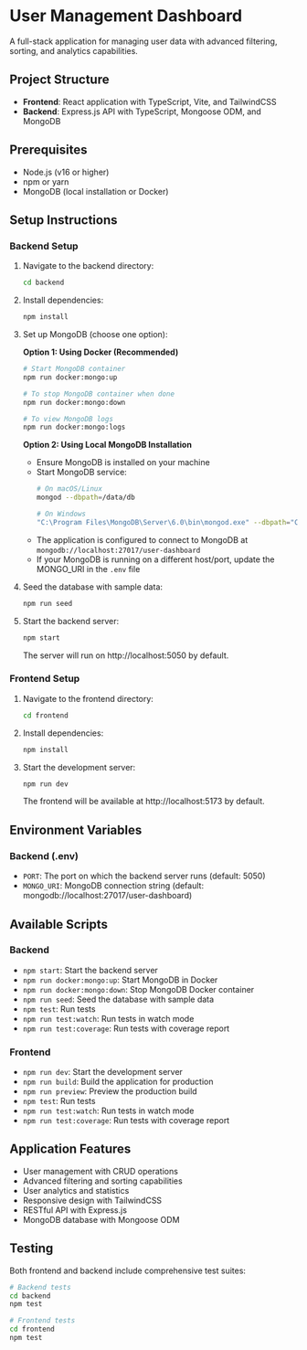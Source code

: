 # User Management Dashboard

A full-stack application for managing user data with advanced filtering, sorting, and analytics capabilities.

## Project Structure

- **Frontend**: React application with TypeScript, Vite, and TailwindCSS
- **Backend**: Express.js API with TypeScript, Mongoose ODM, and MongoDB

## Prerequisites

- Node.js (v16 or higher)
- npm or yarn
- MongoDB (local installation or Docker)

## Setup Instructions

### Backend Setup

1. Navigate to the backend directory:
   ```bash
   cd backend
   ```

2. Install dependencies:
   ```bash
   npm install
   ```

3. Set up MongoDB (choose one option):

   **Option 1: Using Docker (Recommended)**
   ```bash
   # Start MongoDB container
   npm run docker:mongo:up
   
   # To stop MongoDB container when done
   npm run docker:mongo:down
   
   # To view MongoDB logs
   npm run docker:mongo:logs
   ```

   **Option 2: Using Local MongoDB Installation**
   - Ensure MongoDB is installed on your machine
   - Start MongoDB service:
     ```bash
     # On macOS/Linux
     mongod --dbpath=/data/db
     
     # On Windows
     "C:\Program Files\MongoDB\Server\6.0\bin\mongod.exe" --dbpath="C:\data\db"
     ```
   - The application is configured to connect to MongoDB at `mongodb://localhost:27017/user-dashboard`
   - If your MongoDB is running on a different host/port, update the MONGO_URI in the `.env` file

4. Seed the database with sample data:
   ```bash
   npm run seed
   ```

5. Start the backend server:
   ```bash
   npm start
   ```
   The server will run on http://localhost:5050 by default.

### Frontend Setup

1. Navigate to the frontend directory:
   ```bash
   cd frontend
   ```

2. Install dependencies:
   ```bash
   npm install
   ```

3. Start the development server:
   ```bash
   npm run dev
   ```
   The frontend will be available at http://localhost:5173 by default.

## Environment Variables

### Backend (.env)
- `PORT`: The port on which the backend server runs (default: 5050)
- `MONGO_URI`: MongoDB connection string (default: mongodb://localhost:27017/user-dashboard)

## Available Scripts

### Backend
- `npm start`: Start the backend server
- `npm run docker:mongo:up`: Start MongoDB in Docker
- `npm run docker:mongo:down`: Stop MongoDB Docker container
- `npm run seed`: Seed the database with sample data
- `npm test`: Run tests
- `npm run test:watch`: Run tests in watch mode
- `npm run test:coverage`: Run tests with coverage report

### Frontend
- `npm run dev`: Start the development server
- `npm run build`: Build the application for production
- `npm run preview`: Preview the production build
- `npm test`: Run tests
- `npm run test:watch`: Run tests in watch mode
- `npm run test:coverage`: Run tests with coverage report

## Application Features

- User management with CRUD operations
- Advanced filtering and sorting capabilities
- User analytics and statistics
- Responsive design with TailwindCSS
- RESTful API with Express.js
- MongoDB database with Mongoose ODM

## Testing

Both frontend and backend include comprehensive test suites:

```bash
# Backend tests
cd backend
npm test

# Frontend tests
cd frontend
npm test
```
